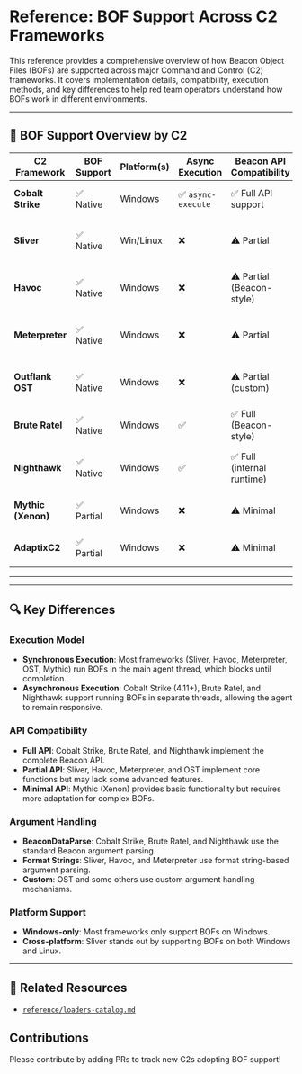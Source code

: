 # Reference: BOF Support Across C2 Frameworks

This reference provides a comprehensive overview of how Beacon Object Files (BOFs) are supported across major Command and Control (C2) frameworks. It covers implementation details, compatibility, execution methods, and key differences to help red team operators understand how BOFs work in different environments.


---
## 🧭 BOF Support Overview by C2

| C2 Framework     | BOF Support | Platform(s) | Async Execution | Beacon API Compatibility | Argument Handling | Notes | Docs |
|------------------|-------------|-------------|-----------------|--------------------------|-------------------|-------|------|
| **Cobalt Strike**| ✅ Native   | Windows     | ✅ `async-execute` | ✅ Full API support        | `BeaconDataParse`  | Original BOF host. Mature and stable. |
| **Sliver**       | ✅ Native   | Win/Linux   | ❌                | ⚠️ Partial                 | Format string       | Requires `extension.json` for BOF commands. | [Documentation](https://sliver.sh/docs?name=BOF+and+COFF+Support)
| **Havoc**        | ✅ Native   | Windows     | ❌                | ⚠️ Partial (Beacon-style)  | Format string       | Uses inline-execute or register command. | [Documentation](https://havocframework.com/docs/object_files)
| **Meterpreter**  | ✅ Native   | Windows     | ❌                | ⚠️ Partial                 | Format string       | `bofloader` extension added in 2023. | [Documentation](https://docs.metasploit.com/docs/using-metasploit/advanced/meterpreter/meterpreter-executebof-command.html)
| **Outflank OST** | ✅ Native   | Windows     | ❌                | ⚠️ Partial (custom)        | Hardcoded/config    | Custom loader used in enterprise red teams. |
| **Brute Ratel**  | ✅ Native   | Windows     | ✅                | ✅ Full (Beacon-style)     | `BeaconDataParse`   | Commercial tool with async BOF threading. |
| **Nighthawk**    | ✅ Native   | Windows     | ✅                | ✅ Full (internal runtime) | `BeaconDataParse`   | High-end C2 focused on stealth and OPSEC. |
| **Mythic (Xenon)**| ✅ Partial | Windows     | ❌                | ⚠️ Minimal                 | Manual/C-style      | BOF support added via `execute_bof`. |
| **AdaptixC2**| ✅ Partial | Windows     | ❌                | ⚠️ Minimal                 | Manual/C-style      | BOF support added via `execute_bof`. |
---

---

## 🔍 Key Differences

### Execution Model
- **Synchronous Execution**: Most frameworks (Sliver, Havoc, Meterpreter, OST, Mythic) run BOFs in the main agent thread, which blocks until completion.
- **Asynchronous Execution**: Cobalt Strike (4.11+), Brute Ratel, and Nighthawk support running BOFs in separate threads, allowing the agent to remain responsive.

### API Compatibility
- **Full API**: Cobalt Strike, Brute Ratel, and Nighthawk implement the complete Beacon API.
- **Partial API**: Sliver, Havoc, Meterpreter, and OST implement core functions but may lack some advanced features.
- **Minimal API**: Mythic (Xenon) provides basic functionality but requires more adaptation for complex BOFs.

### Argument Handling
- **BeaconDataParse**: Cobalt Strike, Brute Ratel, and Nighthawk use the standard Beacon argument parsing.
- **Format Strings**: Sliver, Havoc, and Meterpreter use format string-based argument parsing.
- **Custom**: OST and some others use custom argument handling mechanisms.

### Platform Support
- **Windows-only**: Most frameworks only support BOFs on Windows.
- **Cross-platform**: Sliver stands out by supporting BOFs on both Windows and Linux.

---

## 🔗 Related Resources
- [`reference/loaders-catalog.md`](./loaders-catalog.md)

## Contributions
Please contribute by adding PRs to track new C2s adopting BOF support!
